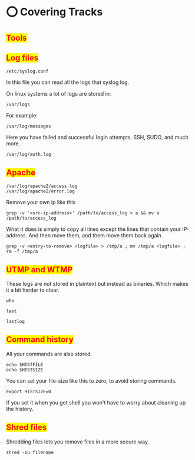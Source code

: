 # ⭕ Covering Tracks

## <mark style="color:red;">Tools</mark>



## <mark style="color:red;">Log files</mark>

`/etc/syslog.conf`

In this file you can read all the logs that syslog log.

On linux systems a lot of logs are stored in:

```
/var/logs
```

For example:

```
/var/log/messages
```

Here you have failed and successful login attempts. SSH, SUDO, and much more.

```
/var/log/auth.log
```

## <mark style="color:red;">Apache</mark>

```
/var/log/apache2/access.log
/var/log/apache2/error.log
```

Remove your own ip like this

```
grep -v '<src-ip-address>' /path/to/access_log > a && mv a /path/to/access_log
```

What it does is simply to copy all lines except the lines that contain your IP-address. And then move them, and them move them back again.

```
grep -v <entry-to-remove> <logfile> > /tmp/a ; mv /tmp/a <logfile> ; rm -f /tmp/a
```

## <mark style="color:red;">UTMP and WTMP</mark>

These logs are not stored in plaintext but instead as binaries. Which makes it a bit harder to clear.

```
who
```

```
last
```

```
lastlog
```

## <mark style="color:red;">Command history</mark>

All your commands are also stored.

```
echo $HISTFILE
echo $HISTSIZE
```

You can set your file-size like this to zero, to avoid storing commands.

```
export HISTSIZE=0
```

If you set it when you get shell you won't have to worry about cleaning up the history.

## <mark style="color:red;">Shred files</mark>

Shredding files lets you remove files in a more secure way.

```
shred -zu filename
```
